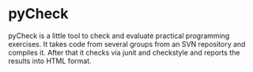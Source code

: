 pyCheck
=======

pyCheck is a little tool to check and evaluate practical programming exercises. It takes code from several groups from an SVN repository and compiles it. After that it checks via junit and checkstyle and reports the results into HTML format.